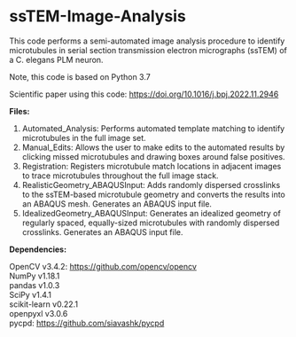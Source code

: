 # ssTEM-Image-Analysis
This code performs a semi-automated image analysis procedure to identify microtubules in serial section transmission electron micrographs (ssTEM) of a C. elegans PLM neuron.

Note, this code is based on Python 3.7 

Scientific paper using this code: https://doi.org/10.1016/j.bpj.2022.11.2946

<b> Files: </b> <br>
1. Automated_Analysis: Performs automated template matching to identify microtubules in the full image set. <br>
2. Manual_Edits: Allows the user to make edits to the automated results by clicking missed microtubules and drawing boxes around false positives. <br>
3. Registration: Registers microtubule match locations in adjacent images to trace microtubules throughout the full image stack. <br>
4. RealisticGeometry_ABAQUSInput: Adds randomly dispersed crosslinks to the ssTEM-based microtubule geometry and converts the results into an ABAQUS mesh. Generates an ABAQUS input file. <br> 
5. IdealizedGeometry_ABAQUSInput: Generates an idealized geometry of regularly spaced, equally-sized microtubules with randomly dispersed crosslinks. Generates an ABAQUS input file. <br>

<b> Dependencies: </b> <br>

OpenCV v3.4.2: https://github.com/opencv/opencv <br> 
NumPy v1.18.1 <br> 
pandas v1.0.3 <br>
SciPy v1.4.1 <br>
scikit-learn v0.22.1 <br>
openpyxl v3.0.6 <br>
pycpd: https://github.com/siavashk/pycpd
